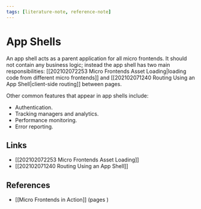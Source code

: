 ```yaml
---
tags: [literature-note, reference-note]
---
```


# App Shells

An app shell acts as a parent application for all micro frontends. It should not contain any business logic; instead the app shell has two main responsibilities: [[202102072253 Micro Frontends Asset Loading|loading code from different micro frontends]] and [[202102071240 Routing Using an App Shell|client-side routing]] between pages.

Other common features that appear in app shells include: 
- Authentication.
- Tracking managers and analytics.
- Performance monitoring.
- Error reporting.

## Links
- [[202102072253 Micro Frontends Asset Loading]]
- [[202102071240 Routing Using an App Shell]]

## References
- [[Micro Frontends in Action]] (pages )